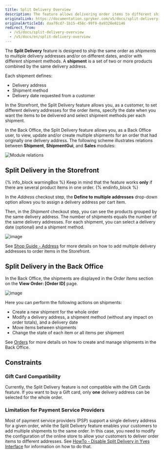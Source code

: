 ```yaml
---
title: Split Delivery Overview
description: The feature allows delivering order items to different shipping addresses and on different days, with different shipment methods.
originalLink: https://documentation.spryker.com/v5/docs/split-delivery-overview
originalArticleId: daa78cd7-1b15-458c-99f9-0a9328e02146
redirect_from:
  - /v5/docs/split-delivery-overview
  - /v5/docs/en/split-delivery-overview
---
```


The **Split Delivery** feature is designed to ship the same order as *shipments* to multiple delivery addresses and/or on different dates, and/or with different shipment methods. A **shipment** is a set of two or more products combined by the same delivery address.

Each shipment defines:

* Delivery address
* Shipment method
* Delivery date requested from a customer

In the Storefront, the Split Delivery feature allows you, as a customer, to set different delivery addresses for the order items, specify the date when you want the items to be delivered and select shipment methods per each shipment.

In the Back Office, the Split Delivery feature allows you, as a Back Office user, to view, update and/or create multiple shipments for an order that had originally one delivery address.
The following scheme illustrates relations between **Shipment**, **ShipmentGui**, and **Sales** modules:

![Module relations](https://spryker.s3.eu-central-1.amazonaws.com/docs/Features/Order+Management/Split+Delivery/split-delivery-module-relations.png) 

## Split Delivery in the Storefront

{% info_block warningBox %}
Keep in mind that the feature works **only** if there are several product items in one order.
{% endinfo_block %}

In the *Address* checkout step, the **Define to multiple addresses** drop-down option allows you to assign a delivery address per cart item.

Then, in the *Shipment* checkout step, you can see the products grouped by the same delivery address. The number of shipments equals the number of the same delivery addresses. For each shipment, you can select a delivery date (optional) and a shipment method.

![image](https://spryker.s3.eu-central-1.amazonaws.com/docs/User+Guides/Shop+User+Guides/Checkout/Shop+Guide+-+Summary+Step/summary-step-new.png) 

See [Shop Guide - Address](/docs/scos/user/user-guides/202005.0/shop-user-guide/shop-guide-checkout/shop-guide-address-step.html) for more details on how to add multiple delivery addresses to order items in the Storefront.

## Split Delivery in the Back Office
In the Back Office, the shipments are displayed in the *Order Items* section on the **View Order: [Order ID]** page.

![image](https://spryker.s3.eu-central-1.amazonaws.com/docs/Features/Order+Management/Split+Delivery/Split+Delivery+Feature+Overview/shipments-zed.png) 

Here you can perform the following actions on shipments:

* Create a new shipment for the whole order
* Modify a delivery address, a shipment method (without any impact on order totals), and a delivery date
* Move items between shipments
* Change the state of each item or all items per shipment

See [Orders](/docs/scos/user/user-guides/202005.0/back-office-user-guide/sales/orders/managing-orders.html) for more details on how to create and manage shipments in the Back Office.

## Constraints
### Gift Card Compatibility
Currently, the Split Delivery feature is not compatible with the Gift Cards feature. If you want to buy a Gift card, only **one** delivery address can be selected for the whole order. 

### Limitation for Payment Service Providers
Most of payment service providers (PSP) support a single delivery address for a given order, while the Split Delivery feature enables your customers to add multiple shipments to the same order. In this case, you need to modify the configuration of the online store to allow your customers to deliver order items to different addresses. See [HowTo - Disable Split Delivery in Yves Interface](/docs/scos/dev/tutorials/202005.0/howtos/feature-howtos/howto-disable-split-delivery-in-yves-interface.html) for information on how to do that.

<!--
### Product Bundles
With the Split Delivery feature, Product Bundles items can be shipped to different delivery addresses. However, if a product bundle is a part of the order and you don't want it to be split and delivered to different delivery addresses, you need to configure the implementation of the Checkout process on your project level.
-->
